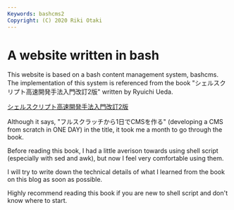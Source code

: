 ```yaml
---
Keywords: bashcms2
Copyright: (C) 2020 Riki Otaki
---
```


# A website written in bash

This website is based on a bash content management system, bashcms.
The implementation of this system is referenced from the book "シェルスクリプト高速開発手法入門改訂2版" written by Ryuichi Ueda.

[シェルスクリプト高速開発手法入門改訂2版]( https://www.amazon.co.jp/gp/product/4048930699/ref=dbs_a_def_rwt_bibl_vppi_i4)

Although it says, "フルスクラッチから1日でCMSを作る" (developing a CMS from scratch in ONE DAY) in the title, it took me a month to go through the book.

Before reading this book, I had a little averison towards using shell script (especially with sed and awk), but now I feel very comfortable using them.

I will try to write down the technical details of what I learned from the book on this blog as soon as possible.

Highly recommend reading this book if you are new to shell script and don't know where to start.
